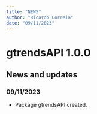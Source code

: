 ```yaml
---
title: "NEWS"
author: "Ricardo Correia"
date: "09/11/2023"
---
```


# gtrendsAPI 1.0.0

## News and updates

### 09/11/2023
* Package gtrendsAPI created.
